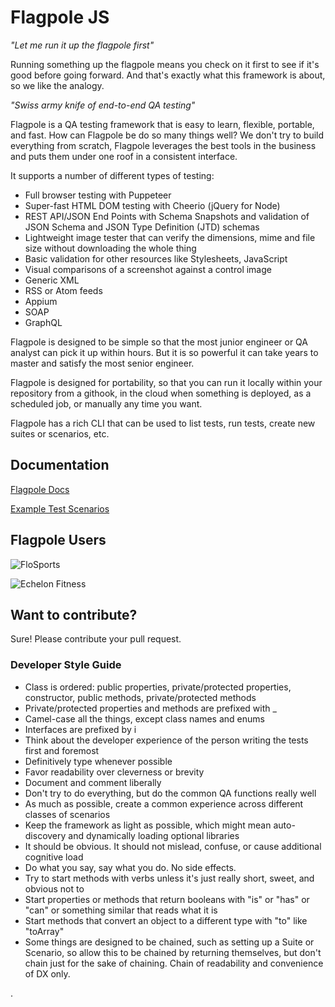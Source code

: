 # Flagpole JS

_"Let me run it up the flagpole first"_

Running something up the flagpole means you check on it first to see if it's good before going forward. And that's exactly what this framework is about, so we like the analogy.

_"Swiss army knife of end-to-end QA testing"_

Flagpole is a QA testing framework that is easy to learn, flexible, portable, and fast. How can Flagpole be do so many things well? We don't try to build everything from scratch, Flagpole leverages the best tools in the business and puts them under one roof in a consistent interface.

It supports a number of different types of testing:

- Full browser testing with Puppeteer
- Super-fast HTML DOM testing with Cheerio (jQuery for Node)
- REST API/JSON End Points with Schema Snapshots and validation of JSON Schema and JSON Type Definition (JTD) schemas
- Lightweight image tester that can verify the dimensions, mime and file size without downloading the whole thing
- Basic validation for other resources like Stylesheets, JavaScript
- Visual comparisons of a screenshot against a control image
- Generic XML
- RSS or Atom feeds
- Appium
- SOAP
- GraphQL

Flagpole is designed to be simple so that the most junior engineer or QA analyst can pick it up within hours. But it is so powerful it can take years to master and satisfy the most senior engineer.

Flagpole is designed for portability, so that you can run it locally within your repository from a githook, in the cloud when something is deployed, as a scheduled job, or manually any time you want.

Flagpole has a rich CLI that can be used to list tests, run tests, create new suites or scenarios, etc.

## Documentation

[Flagpole Docs](https://flagpolejs.github.io/flagpole)

[Example Test Scenarios](https://github.com/flocasts/flagpole/tree/master/tests)

## Flagpole Users

![FloSports](https://image.roku.com/developer_channels/prod/aa6d6ce57121b577c4115fe93d54778cebda85e793bf306bcecf1d638a470514.png)

![Echelon Fitness](https://www.northcastlepartners.com/wp-content/uploads/2019/08/Echelon_MainLogo_Registered@3x-100.jpg)

## Want to contribute?

Sure! Please contribute your pull request.

### Developer Style Guide

- Class is ordered: public properties, private/protected properties, constructor, public methods, private/protected methods
- Private/protected properties and methods are prefixed with \_
- Camel-case all the things, except class names and enums
- Interfaces are prefixed by i
- Think about the developer experience of the person writing the tests first and foremost
- Definitively type whenever possible
- Favor readability over cleverness or brevity
- Document and comment liberally
- Don't try to do everything, but do the common QA functions really well
- As much as possible, create a common experience across different classes of scenarios
- Keep the framework as light as possible, which might mean auto-discovery and dynamically loading optional libraries
- It should be obvious. It should not mislead, confuse, or cause additional cognitive load
- Do what you say, say what you do. No side effects.
- Try to start methods with verbs unless it's just really short, sweet, and obvious not to
- Start properties or methods that return booleans with "is" or "has" or "can" or something similar that reads what it is
- Start methods that convert an object to a different type with "to" like "toArray"
- Some things are designed to be chained, such as setting up a Suite or Scenario, so allow this to be chained by returning themselves, but don't chain just for the sake of chaining. Chain of readability and convenience of DX only.

.

